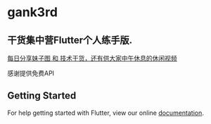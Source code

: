 # gank3rd

## 干货集中营Flutter个人练手版. 

[每日分享妹子图 和 技术干货，还有供大家中午休息的休闲视频](http://gank.io/)

感谢提供免费API

## Getting Started

For help getting started with Flutter, view our online
[documentation](https://flutter.io/).
